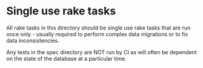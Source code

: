# Single use rake tasks
All rake tasks in this directory should be single use rake tasks that are run once only - usually required to perform complex data migrations or to fix data inconsistencies.

Any tests in the spec directory are NOT run by CI as will often be dependent on the state of the database at a particular time. 